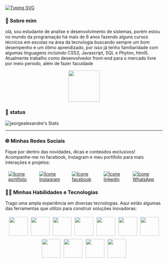 
 [![Typing SVG](https://readme-typing-svg.herokuapp.com/?color=00FF00&size=40&center=true&vCenter=true&width=1000&lines=Olá,+Seja+bem-vindo!😁;Meu+nome+é+Jeorge!;🧑‍💻Sou+desenvolvedor+full-stack🚀)](https://git.io/typing-svg)
<p align="center">

 ### 🧐 **Sobre mim** 
olá, sou estudante de analise e desenvolvimento de sistemas, porém estou no mundo da programação há mais de 6 anos fazendo alguns cursos técnicos em escolas na área da tecnologia buscando sempre um bom desempenho e um ótimo aprendizado, por isso já tenho familiaridade com algumas linguagens incluindo CSS3, Javascript, SQL e Phyton, html5. Atualmente trabalho como desenvolvedor front-end para o mercado livre por meio periodo, além de fazer faculdade 
<!--🐱CAT-->
<p align="center">
  <img src="https://media.giphy.com/media/iIqmM5tTjmpOB9mpbn/giphy.gif?cid=ecf05e47cdmjcgpo1zocm66tzmkyyf4o6mqss5jxpwcf2ypm&ep=v1_gifs_search&rid=giphy.gif&ct=g" width="100">
</p>

 ### 🤖 **status** 
![jeorgealexandre's Stats](https://github-readme-stats.vercel.app/api?username=jeorgealexandre&theme=vue&show_icons=true&hide_border=true&count_private=true)

---
### 🌐 **Minhas Redes Sociais** 
Fique por dentro das novidades, dicas e conteúdos exclusivos! Acompanhe-me no facebook, Instagram e meu portifolio para mais interações e projetos:
                                                          
<div style="display: flex; justify-content: center; margin-top: 20px;">
  <a href="https://jeorgealexandre.tech/">
    <img src="https://img.shields.io/badge/Portfolio-FF5722?style=for-the-badge&logo=todoist&logoColor=white" alt="Ícone portifolio" style="margin: 0 10px;">
  </a>
  <a href="https://www.instagram.com/jeorgealexandre_tech/?utm_source=ig_web_button_share_sheet&igshid=MzRlODBiNWFlZA==">
    <img src="https://img.shields.io/badge/Instagram-F24D65?style=for-the-badge&logo=instagram&logoColor=white" alt="Ícone Instagram" style="margin: 0 10px;">
  </a>
  <a href="https://replit.com/@MenteMaker">
    <img src="https://img.shields.io/badge/Facebook-1877F2?style=for-the-badge&logo=facebook&logoColor=white" alt="Ícone facebook" style="margin: 0 10px;">
  </a>
  <a href="https://www.linkedin.com/in/jeorge-alexandre-812b3b192/?originalSubdomain=br">
    <img src="https://img.shields.io/badge/LinkedIn-0077B5?style=for-the-badge&logo=linkedin&logoColor=white" alt="Ícone linkedin" style="margin: 0 10px;">
  </a>
  <a href="https://w.app/uvfbsr">
    <img src="https://img.shields.io/badge/WhatsApp-25D366?style=for-the-badge&logo=whatsapp&logoColor=white" alt="Ícone WhatsApp" style="margin: 0 10px;">
  </a>
</div>



### 🧑‍💻 **Minhas Habilidades e Tecnologias**  
Trago uma ampla experiência em diversas tecnologias. Aqui estão algumas das ferramentas que utilizo para construir soluções inovadoras:

<div style="display: flex; flex-wrap: wrap; justify-content: center;">
  <img src="https://techstack-generator.vercel.app/docker-icon.svg" width="60" style="margin: 5px;">
  <img src="https://techstack-generator.vercel.app/github-icon.svg" width="60" style="margin: 5px;">
  <img src="https://www.vectorlogo.zone/logos/linux/linux-icon.svg" width="60" style="margin: 5px;">
  <img src="https://www.vectorlogo.zone/logos/w3_html5/w3_html5-icon.svg" width="60" style="margin: 5px;">
  <img src="https://www.vectorlogo.zone/logos/w3_css/w3_css-official.svg" width="60" style="margin: 5px;">
  <img src="https://techstack-generator.vercel.app/js-icon.svg" width="60" style="margin: 5px;">
  <img src="https://www.vectorlogo.zone/logos/php/php-icon.svg" width="60" style="margin: 5px;">
  <img src="https://techstack-generator.vercel.app/python-icon.svg" width="60" style="margin: 5px;">
  <img src="https://techstack-generator.vercel.app/mysql-icon.svg" width="60" style="margin: 5px;">
  <img src="https://www.vectorlogo.zone/logos/postgresql/postgresql-icon.svg" width="60" style="margin: 5px;">
  <img src="https://techstack-generator.vercel.app/react-icon.svg" width="60" style="margin: 5px;">

</div>
   
